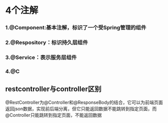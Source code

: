 # 4个注解
### 1.@Component:基本注解，标识了一个受Spring管理的组件
### 2.@Respository：标识持久层组件
### 3.@Service：表示服务层组件
### 4.@C
## restcontroller与controller区别
@RestController为@Controller和@ResponseBody的结合，它可以为前端页面返回json数据，实现前后端分离，但它只能返回数据不能跳转到指定页面，而@Controller只能跳转到指定页面，不能返回数据